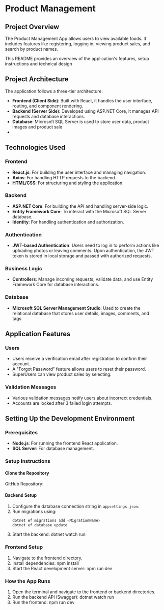 # Product Management

## Project Overview
The Product Management App allows users to view available foods. It includes features like registering, logging in, viewing product sales, and search by product names.

This README provides an overview of the application's features, setup instructions and technical design

## Project Architecture
The application follows a three-tier architecture:
- **Frontend (Client Side)**: Built with React, it handles the user interface, routing, and component rendering.
- **Backend (Server Side)**: Developed using ASP.NET Core, it manages API requests and database interactions.
- **Database**: Microsoft SQL Server is used to store user data, product images and product sale
- 
## Technologies Used

### Frontend
- **React.js**: For building the user interface and managing navigation.
- **Axios**: For handling HTTP requests to the backend.
- **HTML/CSS**: For structuring and styling the application.

### Backend
- **ASP.NET Core**: For building the API and handling server-side logic.
- **Entity Framework Core**: To interact with the Microsoft SQL Server database.
- **Identity**: For handling authentication and authorization.

### Authentication
- **JWT-based Authentication**: Users need to log in to perform actions like uploading photos or leaving comments. Upon authentication, the JWT token is stored in local storage and passed with authorized requests.

### Business Logic
- **Controllers**: Manage incoming requests, validate data, and use Entity Framework Core for database interactions.

### Database
- **Microsoft SQL Server Management Studio**: Used to create the relational database that stores user details, images, comments, and tags.

## Application Features

### Users
- Users receive a verification email after registration to confirm their account.
- A "Forgot Password" feature allows users to reset their password.
- SuperUsers can view product sales by selecting.

### Validation Messages
- Various validation messages notify users about incorrect credentials.
- Accounts are locked after 3 failed login attempts.

## Setting Up the Development Environment

### Prerequisites
- **Node.js**: For running the frontend React application.
- **SQL Server**: For database management.

### Setup Instructions

#### Clone the Repository
GitHub Repository: 

#### Backend Setup
1. Configure the database connection string in `appsettings.json`.
2. Run migrations using:
   ```bash
   dotnet ef migrations add <MigrationName>
   dotnet ef database update
3. Start the backend:
   dotnet watch run

### Frontend Setup
1. Navigate to the frontend directory.
2. Install dependencies:
   npm install
3. Start the React development server:
   npm run dev

### How the App Runs
1. Open the terminal and navigate to the frontend or backend directories.
2. Run the backend API (Swagger):
   dotnet watch run
3. Run the frontend:
   npm run dev
